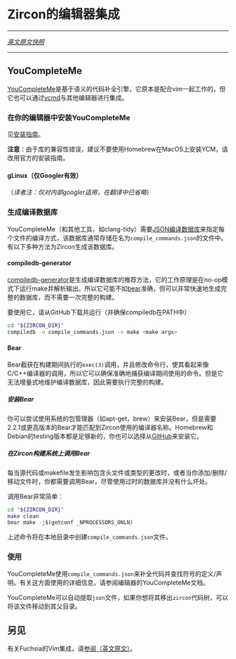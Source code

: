 <!-- # Editor integration for Zircon -->
# Zircon的编辑器集成
---

[*英文原文快照*](https://github.com/fuchsia-mirror/zircon/blob/a9a870064667a36e70930409be31496588cc3f8b/docs/editors.md)

---

## YouCompleteMe
<!-- 
[YouCompleteMe](https://valloric.github.io/YouCompleteMe/) is a semantic
code-completion engine. YouCompleteMe works natively with Vim but it can also be
integrated with other editors through [ycmd](https://github.com/Valloric/ycmd). 
-->

[YouCompleteMe](https://valloric.github.io/YouCompleteMe/)是基于语义的代码补全引擎，它原本是配合vim一起工作的，但它也可以通过[ycmd](https://github.com/Valloric/ycmd)与其他编辑器进行集成。

<!-- 
### Install YouCompleteMe in your editor
-->
### 在你的编辑器中安装YouCompleteMe
<!-- 
See the [installation
guide](https://github.com/Valloric/YouCompleteMe#installation).
-->
见[安装指南](https://github.com/Valloric/YouCompleteMe#installation)。

<!-- **Note**: Installing YCM on MacOS with Homebrew is not recommended because of
library compatibility errors. Use the official installation guide instead. -->
**注意**：由于库的兼容性错误，建议不要使用Homebrew在MacOS上安装YCM，请改用官方的安装指南。

<!-- #### gLinux (Googlers only) -->
#### gLinux（仅Googler有效）
<!-- (This applies to anyone compiling on gLinux, even if editing over SSHFS on
MacOS) Ignore the above. Search the Google intranet for "YouCompleteMe" for
installation instructions. -->
（*译者注：仅对内部googler适用，在翻译中已省略*）

<!-- ### Generate compilation database -->
### 生成编译数据库

<!-- YouCompleteMe (and other tools like clang-tidy) require a [JSON compilation
database](https://clang.llvm.org/docs/JSONCompilationDatabase.html) that
specifies how each file is compiled. This database is normally stored in a file
called `compile_commands.json`. There are multiple ways to generate this
database for Zircon. -->

YouCompleteMe（和其他工具，如clang-tidy）需要[JSON编译数据库](https://clang.llvm.org/docs/JSONCompilationDatabase.html)来指定每个文件的编译方式，该数据库通常存储在名为`compile_commands.json`的文件中。有以下多种方法为Zircon生成该数据库。

#### compiledb-generator
<!-- 
[compiledb-generator](https://github.com/nickdiego/compiledb-generator) is the
recommended way to generate a compilation database. It works by running make in
no-op mode and parsing the output. Thus it may be less accurate than bear, but
it should be able to produce a complete database very quickly and without
requiring a clean build. -->

[compiledb-generator](https://github.com/nickdiego/compiledb-generator)是生成编译数据库的推荐方法，它的工作原理是在no-op模式下运行make并解析输出。所以它可能不如[bear](#bear)准确，但可以非常快速地生成完整的数据库，而不需要一次完整的构建。

<!-- To use it, download it from GitHub and run (ensure that compiledb is in your PATH) -->
要使用它，请从GitHub下载并运行（并确保compiledb在PATH中）

```bash
cd "${ZIRCON_DIR}"
compiledb -o compile_commands.json -n make <make args>
```

#### Bear
<!-- 
Bear intercepts `exec(3)` calls made during a build and scrapes commandlines
that look like C/C++ compiler invocations. Thus it is guaranteed to accurately
capture the commands used during compilation. However it can't incrementally
maintain a compilation database, so it requires performing a clean build. -->
Bear截获在构建期间执行的`exec(3)`调用，并且修改命令行，使其看起来像C/C++编译器的调用，所以它可以确保准确地捕获编译期间使用的命令。但是它无法增量式地维护编译数据库，因此需要执行完整的构建。

<!-- ##### Install Bear -->
##### 安装Bear

<!-- You can try using your system's package manager (apt-get, brew) to install Bear,
but you will need version 2.2.1 or later to match the compiler names that Zircon
uses. Both homebrew's and Debian testing's versions are sufficiently new. You
can also fall back to installing it from
[GitHub](https://github.com/rizsotto/Bear). -->

你可以尝试使用系统的包管理器（如apt-get，brew）来安装Bear，但是需要2.2.1或更高版本的Bear才能匹配到Zircon使用的编译器名称。Homebrew和Debian的testing版本都是足够新的，你也可以选择从[GitHub](https://github.com/rizsotto/Bear)来安装它。

<!-- ##### Invoke Bear on the Zircon build system -->
##### 在Zircon构建系统上调用Bear
<!-- You'll need to do this whenever the sources or makefiles change in a way that
affects includes or types, or when you add/delete/move files, though it doesn't
hurt to use a stale database. -->

每当源代码或makefile发生影响包含头文件或类型的更改时，或者当你添加/删除/移动文件时，你都需要调用Bear，尽管使用过时的数据库并没有什么坏处。

<!-- As easy as: -->
调用Bear非常简单：

```bash
cd "${ZIRCON_DIR}"
make clean
bear make -j$(getconf _NPROCESSORS_ONLN)
```

<!-- This will create a `compile_commands.json` file in the local directory. -->
上述命令将在本地目录中创建`compile_commands.json`文件。

<!-- ### Use it -->
### 使用

<!-- YouCompleteMe will use `compile_commands.json` to do code completion and find
symbol definitions/declarations. See your editor's YouCompleteMe docs for
details. -->
YouCompleteMe使用`compile_commands.json`来补全代码并查找符号的定义/声明。有关这方面使用的详细信息，请参阅编辑器的YouCompleteMe文档。

<!-- 
It should pick up the `json` file automatically. If you want to move it out of
the `zircon` tree, you can move the file to its parent directory. -->
YouCompleteMe可以自动提取`json`文件，如果你想将其移出`zircon`代码树，可以将该文件移动到其父目录。

<!-- ## See also -->
## 另见

<!-- For Fuchsia integration, see
https://fuchsia.googlesource.com/scripts/+/master/vim/README.md -->

有关Fuchsia的Vim集成，请[参阅（英文原文）](https://github.com/fuchsia-mirror/scripts/blob/master/vim/README.md)。
